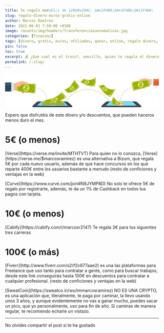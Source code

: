 ```yaml
---
title: Te regalo m&#xE1;s de 120&#x20AC; &#x1F4B8;&#x1F4B8;&#x1F4B8;
slug: regalo-dinero-euros-gratis-online
author: Marcos Ramírez
date: 2022-06-01 7:50:00 +0100
image: /assets/img/headers/transferenciasautomaticas.jpg
categories: [Finanzas]
tags: [dinero, gratis, euros, afiliados, ganar, online, regalo dinero, dinero gratis, ganar dinero online, ganar dinero en internet]
pin: false
toc: true
excerpt: 💰 ¿Qué cual es el truco?, sencillo, quien te regala el dinero realmente son las empresas que he recopilado, todas ellan regalan una pequeña, o no tan pequeña, cantidad de dinero por registrarte, eso si, todas ellas son interesantes.
permalink: /:slug/ 
---
```

![Post Header](/assets/img/headers/transferenciasautomaticas.jpg)

Espero que disfrutéis de este dinero y/o descuentos, que pueden haceros menos duro el mes.


# 5€ (o menos)

<p>
[Verse](https://verse.me/invite/MTHTVT) Para quien no lo conozca, [Verse](https://verse.me/$marcosramirez) es una alternativa a Bizum, que regala 5€ por cada nuevo usuario, además de que hace concursos en los que reparte 400€ entre los usuarios bastante a menudo (resto de conficiones y ventajas en la web)
</p>

<p>
[Curve](https://www.curve.com/join#N9JYMP8D) No solo te ofrece 5€ de regalo por registrarte, además, te da un 1% de Cashback en todos tus pagos con tarjeta.
</p>

# 10€ (o menos)
<p>
[Cabify](https://cabify.com/i/marcosr2147) Te regala 3€ para tus siguentes tres carreras
</p>


# 100€ (o más)
<p>
[Fiverr](http://www.fiverr.com/s2/f2c677aae2) es una las plataformas para Freelance que uso tanto para contratar a gente, como para buscar trabajos, desde este link conseguirás hasta 100€ en descuentos para contratar a cualquier profesional. (resto de conficiones y ventajas en la web)
<p>

<p>
[SweatCoin](https://sweatco.in/ws/immarcosramirez) NO ES UNA CRYPTO, es una aplicación que, literalmente, te paga por caminar, la llevo usando unos 3 años, y aunque evidentemente no vas a ganar mucho, puedes sacar un pico, que yo personalmente, uso para fin de año. Si caminas de manera regular, te recomiendo echarle un vistazo.
</p>


***
No olvides compartir el post si te ha gustado
